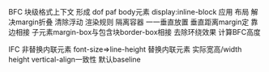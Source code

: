 BFC 块级格式上下文
形成
    dof paf body元素
    display:inline-block
应用
    布局 解决margin折叠 清除浮动
渲染规则
    隔离容器
    一一垂直放置
    垂直距离margin定
    靠边相接 子元素margin-box与包含块border-box相接
    去除环绕效果
    计算BFC高度


IFC
非替换内联元素 font-size=>line-height
替换内联元素 实际宽高/width height
vertical-align一致性 默认baseline
